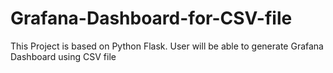 # Grafana-Dashboard-for-CSV-file
This Project is based on Python Flask. User will be able to generate Grafana Dashboard using CSV file
